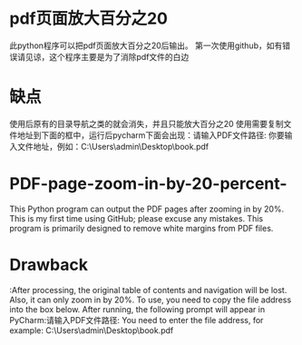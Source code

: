 # pdf页面放大百分之20  
此python程序可以把pdf页面放大百分之20后输出。
第一次使用github，如有错误请见谅，这个程序主要是为了消除pdf文件的白边
# 缺点
使用后原有的目录导航之类的就会消失，并且只能放大百分之20
使用需要复制文件地址到下面的框中，运行后pycharm下面会出现：请输入PDF文件路径: 
你要输入文件地址，例如：C:\Users\admin\Desktop\book.pdf
# PDF-page-zoom-in-by-20-percent-
This Python program can output the PDF pages after zooming in by 20%.
This is my first time using GitHub; please excuse any mistakes. This program is primarily designed to remove white margins from PDF files.
# Drawback
:After processing, the original table of contents and navigation will be lost. Also, it can only zoom in by 20%.
To use, you need to copy the file address into the box below. After running, the following prompt will appear in PyCharm:请输入PDF文件路径: 
You need to enter the file address, for example: C:\Users\admin\Desktop\book.pdf
